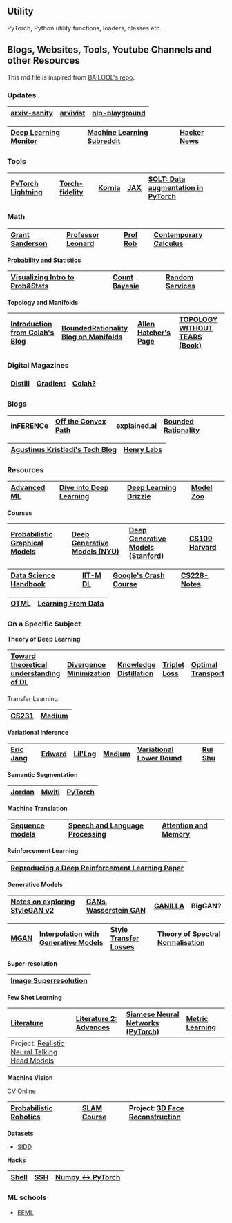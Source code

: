 ## Utility 

PyTorch, Python utility functions, loaders, classes etc.


## Blogs, Websites, Tools, Youtube Channels and other Resources


This md file is inspired from [BAILOOL's repo](https://github.com/BAILOOL/DoYouEvenLearn).


### Updates

| [arxiv-sanity](http://www.arxiv-sanity.com/) |  [arxivist](https://arxivist.com/) | [nlp-playground](https://notebooks.quantumstat.com/)
| :------ | :------ | :------ |

[Deep Learning Monitor](https://deeplearn.org/) | [Machine Learning Subreddit](https://www.reddit.com/r/machinelearning) | [Hacker News](https://news.ycombinator.com/) |
| :------ | :------ | :------ |


### Tools

| [PyTorch Lightning](https://towardsdatascience.com/how-to-refactor-your-pytorch-code-to-get-these-42-benefits-of-pytorch-lighting-6fdd0dc97538) | [Torch-fidelity](https://github.com/toshas/torch-fidelity) | [Kornia](https://github.com/kornia/kornia) | [JAX](https://github.com/google/jax) | [SOLT: Data augmentation in PyTorch](https://github.com/MIPT-Oulu/solt) |
| :------ | :------ | :------ | :------ | :------ |

### Math

| [Grant Sanderson](https://www.3blue1brown.com/about) | [Professor Leonard](https://www.youtube.com/channel/UCoHhuummRZaIVX7bD4t2czg) | [Prof Rob](https://www.profrobbob.com/) | [Contemporary Calculus](http://scidiv.bellevuecollege.edu/dh/Calculus_all/Calculus_all.html) |
| :------ | :------ | :------ | :------ |


<strong>Probability and Statistics</strong>

| [Visualizing Intro to Prob&Stats](https://seeing-theory.brown.edu/) | [Count Bayesie](https://www.countbayesie.com/) | [Random Services](http://www.randomservices.org/random/index.html) |
| :------ | :------ | :------ |


<strong>Topology and Manifolds </strong>

| [Introduction from Colah's Blog](http://colah.github.io/posts/2014-03-NN-Manifolds-Topology/) | [BoundedRationality Blog on Manifolds](http://bjlkeng.github.io/posts/manifolds/) | [Allen Hatcher's Page](http://pi.math.cornell.edu/~hatcher/) | [TOPOLOGY WITHOUT TEARS (Book) ](http://www.topologywithouttears.net/topbook.pdf) |
| :------ | :------ | :------ | :------ |

### Digital Magazines


| [Distill](https://distill.pub/) | [Gradient](https://thegradient.pub/) | [Colah?](https://colah.github.io/about.html)
| :------ | :------ | :------ |


### Blogs

| [inFERENCe](https://www.inference.vc/) | [Off the Convex Path](https://www.offconvex.org/about/) | [explained.ai](https://explained.ai/) | [Bounded Rationality](http://bjlkeng.github.io/) |
| :------ | :------ | :------ | :------ |  


| [Agustinus Kristladi's Tech Blog](https://wiseodd.github.io/techblog/) | [Henry Labs](https://www.henryailabs.com/) |
| :------ | :------ |

<!-- - [Depth First Learning](https://www.depthfirstlearning.com/) -->

### Resources

| [Advanced ML](https://github.com/luspr/awesome-ml-courses) | [Dive into Deep Learning](http://d2l.ai/) | [Deep Learning Drizzle](https://deep-learning-drizzle.github.io/) | [Model Zoo](https://modelzoo.co/)
| :------ | :------ | :------ | :------ |

<strong>Courses</strong>

| [Probabilistic Graphical Models](https://sailinglab.github.io/pgm-spring-2019/lectures/) | [Deep Generative Models (NYU)](https://cs.nyu.edu/courses/spring18/CSCI-GA.3033-022/) | [Deep Generative Models (Stanford)](https://deepgenerativemodels.github.io/syllabus.html) | [CS109 Harvard](http://cs109.github.io/2015/pages/videos.html) | 
| :------ | :------ | :------ | :------ |


 [Data Science Handbook](https://jakevdp.github.io/PythonDataScienceHandbook/) | [IIT-M DL](https://www.cse.iitm.ac.in/~miteshk/CS7015.html) | [Google's Crash Course](https://developers.google.com/machine-learning/crash-course) | [CS228-Notes](https://ermongroup.github.io/cs228-notes/) |
| :------ | :------ | :------ | :------ | 

 
 [OTML](https://jakevdp.github.io/PythonDataScienceHandbook/) | [Learning From Data](https://work.caltech.edu/lectures.html#lectures) |
| :------ | :------ | 


<break />


### On a Specific Subject


<strong>Theory of Deep Learning</strong>

| [Toward theoretical understanding of DL](https://unsupervised.cs.princeton.edu/deeplearningtutorial.html) | [Divergence Minimization](https://colinraffel.com/blog/gans-and-divergence-minimization.html) | [Knowledge Distillation](https://blog.floydhub.com/knowledge-distillation/) | [Triplet Loss](https://omoindrot.github.io/triplet-loss) | [Optimal Transport](https://sites.google.com/view/otml2019/) | [Kantorovich-Rubinstein Duality](https://vincentherrmann.github.io/blog/wasserstein/) |
| :------ | :------ | :------ | :------ | :------ | :------ |


Transfer Learning

| [CS231]( http://cs231n.github.io/transfer-learning/) | [Medium](https://towardsdatascience.com/a-comprehensive-hands-on-guide-to-transfer-learning-with-real-world-applications-in-deep-learning-212bf3b2f27a) |
| :------ | :------ |



<break />

<strong>Variational Inference</strong>

| [Eric Jang](https://blog.evjang.com/2016/08/variational-bayes.html) | [Edward](http://edwardlib.org/tutorials/inference-networks) | [Lil'Log](https://lilianweng.github.io/lil-log/2018/08/12/from-autoencoder-to-beta-vae.html) | [Medium](https://towardsdatascience.com/intuitively-understanding-variational-autoencoders-1bfe67eb5daf) | [Variational Lower Bound](http://users.umiacs.umd.edu/~xyang35/files/understanding-variational-lower.pdf) | [Rui Shu](http://ruishu.io/2018/03/14/vae/)
| :------ | :-------- | :-------- | :------ |  :------ | :------ |


<break />

<strong>Semantic Segmentation</strong>


| [Jordan](https://www.jeremyjordan.me/semantic-segmentation/) | [Mwiti](https://heartbeat.fritz.ai/a-2019-guide-to-semantic-segmentation-ca8242f5a7fc) | [PyTorch](https://github.com/yassouali/pytorch_segmentation) |
| :------ | :-------- | :-------- |

<break />

<strong>Machine Translation</strong>

| [Sequence models](http://jalammar.github.io/visualizing-neural-machine-translation-mechanics-of-seq2seq-models-with-attention/) | [Speech and Language Processing](https://web.stanford.edu/~jurafsky/slp3/) | [Attention and Memory](http://www.wildml.com/2016/01/attention-and-memory-in-deep-learning-and-nlp/)
| :------ | :------ | :------ |

<break />

<strong>Reinforcement Learning</strong>

| [Reproducing a Deep Reinforcement Learning Paper](http://amid.fish/reproducing-deep-rl) |
| :------ |

<break />

<strong>Generative Models</strong>

| [Notes on exploring StyleGAN v2](https://towardsdatascience.com/stylegan-v2-notes-on-training-and-latent-space-exploration-e51cf96584b3) | [GANs](https://adeshpande3.github.io/Deep-Learning-Research-Review-Week-1-Generative-Adversarial-Nets), [Wasserstein GAN](https://www.depthfirstlearning.com/2019/WassersteinGAN) | [GANILLA](https://github.com/giddyyupp/ganilla) | BigGAN?
| :------ | :------ | :------ | :------ |

| [MGAN](https://openreview.net/pdf?id=rkmu5b0a-) | [Interpolation with Generative Models](https://towardsdatascience.com/interpolation-with-generative-models-eb7d288294c) | [Style Transfer Losses](https://github.com/ceshine/fast-neural-style/blob/201707/style-transfer.ipynb) | [Theory of Spectral Normalisation](https://christiancosgrove.com/blog/2018/01/04/spectral-normalization-explained.html)
| :------ | :------ | :------ | :------ |


<strong>Super-resolution</strong>

| [Image Superresolution](https://idealo.github.io/image-super-resolution/) |
| :------ |


<strong>Few Shot Learning</strong>

| [Literature](https://msiam.github.io/Few-Shot-Learning/) | [Literature 2: Advances](https://towardsdatascience.com/advances-in-few-shot-learning-reproducing-results-in-pytorch-aba70dee541d) | [Siamese Neural Networks (PyTorch)](https://innovationincubator.com/siamese-neural-network-with-pytorch-code-example/) | [Metric Learning](https://slides.com/asanakoy/metric-learning-kaggle-whales#/) |
| :------ | :------ | :------ | :------ |
| Project: [Realistic Neural Talking Head Models]( https://github.com/vincent-thevenin/Realistic-Neural-Talking-Head-Models) |

<break />

<strong>Machine Vision</strong>

[CV Online](http://homepages.inf.ed.ac.uk/rbf/CVonline/)

| [Probabilistic Robotics](http://probabilistic-robotics.informatik.uni-freiburg.de/ppt/) | [SLAM Course](https://www.youtube.com/playlist?list=PLgnQpQtFTOGQrZ4O5QzbIHgl3b1JHimN_) | Project: [3D Face Reconstruction](https://talhassner.github.io/home/publication/2017_CAG)
| :------ | :------ | :------ | 


<break />

<strong>Datasets</strong>

- [SIDD](https://www.eecs.yorku.ca/~kamel/sidd/)


<strong>Hacks</strong>

| [Shell](https://blog.balthazar-rouberol.com/) | [SSH](http://matt.might.net/articles/ssh-hacks/) | [Numpy <-> PyTorch](https://github.com/wkentaro/pytorch-for-numpy-users)
| :------ | :------ | :------ |



### ML schools

- [EEML](https://www.eeml.eu/home)